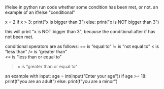 if/else in python run code whether some condition has been met, or not. 
an example of an if/else "conditional" 

x = 2 
if x > 3: 
    print("x is bigger than 3") 
else: 
    print("x is NOT bigger than 3") 

this will print "x is NOT bigger than 3", because the conditional after if has not been met. 

conditional operators are as follows: 
== is “equal to” 
!= is “not equal to” 
< is “less than” 
/> is “greater than"  
<= is “less than or equal to” 
>= is “greater than or equal to” 

an example with input: 
age = int(input("Enter your age")) 
if age >= 18: 
    print(f"you are an adult") 
else: 
    print(f"you are a minor") 
